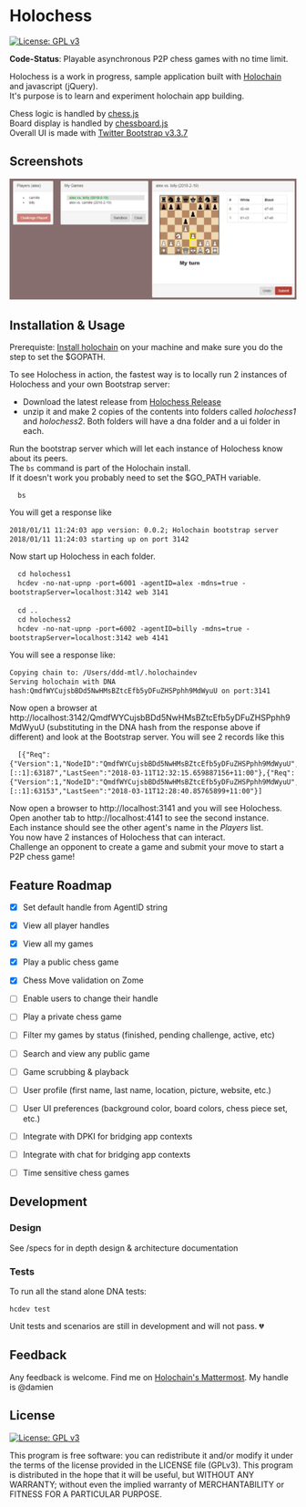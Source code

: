 # Holochess

[![License: GPL v3](https://img.shields.io/badge/License-GPL%20v3-blue.svg)](http://www.gnu.org/licenses/gpl-3.0)

**Code-Status**: Playable asynchronous P2P chess games with no time limit.

Holochess is a work in progress, sample application built with [Holochain](http://www.holochain.org) and javascript (jQuery).  
It's purpose is to learn and experiment holochain app building.

Chess logic is handled by [chess.js](https://github.com/jhlywa/chess.js)  
Board display is handled by [chessboard.js](https://github.com/oakmac/chessboardjs/)  
Overall UI is made with [Twitter Bootstrap v3.3.7](https://github.com/twbs/bootstrap)

## Screenshots

<img src="hcc-sshot.png" />

## Installation & Usage

Prerequiste: [Install holochain](https://github.com/metacurrency/holochain/#installation) on your machine and make sure you do the step to set the $GOPATH.


To see Holochess in action, the fastest way is to locally run 2 instances of Holochess and your own Bootstrap server:  
 - Download the latest release from [Holochess Release](https://github.com/ddd-mtl/holochess/releases)
 - unzip it and make 2 copies of the contents into folders called *holochess1* and *holochess2*. Both folders will have a dna folder and a ui folder in each.
 
Run the bootstrap server which will let each instance of Holochess know about its peers.  
The ```bs```  command is part of the Holochain install.  
If it doesn't work you probably need to set the $GO_PATH variable.
```
  bs
```
You will get a response like
```
2018/01/11 11:24:03 app version: 0.0.2; Holochain bootstrap server
2018/01/11 11:24:03 starting up on port 3142
```

Now start up Holochess in each folder.
```
  cd holochess1
  hcdev -no-nat-upnp -port=6001 -agentID=alex -mdns=true -bootstrapServer=localhost:3142 web 3141

  cd ..
  cd holochess2
  hcdev -no-nat-upnp -port=6002 -agentID=billy -mdns=true -bootstrapServer=localhost:3142 web 4141
```
You will see a response like:
```
Copying chain to: /Users/ddd-mtl/.holochaindev
Serving holochain with DNA hash:QmdfWYCujsbBDd5NwHMsBZtcEfb5yDFuZHSPphh9MdWyuU on port:3141
```
Now open a browser at http://localhost:3142/QmdfWYCujsbBDd5NwHMsBZtcEfb5yDFuZHSPphh9MdWyuU (substituting in the DNA hash from the response above if different) and look at the Bootstrap server.  You will see 2 records like this
```doQmdfWYCujsbBDd5NwHMsBZtcEfb5yDFuZHSPphh9MdWyuU
  [{"Req":{"Version":1,"NodeID":"QmdfWYCujsbBDd5NwHMsBZtcEfb5yDFuZHSPphh9MdWyuU","NodeAddr":"/ip4/0.0.0.0/tcp/6003"},"Remote":"[::1]:63187","LastSeen":"2018-03-11T12:32:15.659887156+11:00"},{"Req":{"Version":1,"NodeID":"QmdfWYCujsbBDd5NwHMsBZtcEfb5yDFuZHSPphh9MdWyuU","NodeAddr":"/ip4/0.0.0.0/tcp/6002"},"Remote":"[::1]:63153","LastSeen":"2018-03-11T12:28:40.85765899+11:00"}]
```
Now open a browser to http://localhost:3141 and you will see Holochess.  
Open another tab to http://localhost:4141 to see the second instance.  
Each instance should see the other agent's name in the *Players* list.  
You now have 2 instances of Holochess that can interact.  
Challenge an opponent to create a game and submit your move to start a P2P chess game!



## Feature Roadmap
 - [x] Set default handle from AgentID string
 - [x] View all player handles
 - [x] View all my games
 - [x] Play a public chess game
 - [x] Chess Move validation on Zome 
 - [ ] Enable users to change their handle
 - [ ] Play a private chess game
 - [ ] Filter my games by status (finished, pending challenge, active, etc)
 - [ ] Search and view any public game  
 - [ ] Game scrubbing & playback 
 - [ ] User profile (first name, last name, location, picture, website, etc.)
 - [ ] User UI preferences (background color, board colors, chess piece set, etc.)
 - [ ] Integrate with DPKI for bridging app contexts
 - [ ] Integrate with chat for bridging app contexts
 - [ ] Time sensitive chess games



## Development

### Design

See /specs for in depth design & architecture documentation


### Tests
To run all the stand alone DNA tests:

``` shell
hcdev test
```

Unit tests and scenarios are still in development and will not pass. :broken_heart:

## Feedback

Any feedback is welcome.
Find me on [Holochain's Mattermost](http://chat.holochain.org). My handle is @damien


## License
[![License: GPL v3](https://img.shields.io/badge/License-GPL%20v3-blue.svg)](http://www.gnu.org/licenses/gpl-3.0)

This program is free software: you can redistribute it and/or modify it under the terms of the license provided in the LICENSE file (GPLv3).  This program is distributed in the hope that it will be useful, but WITHOUT ANY WARRANTY; without even the implied warranty of MERCHANTABILITY or FITNESS FOR A PARTICULAR PURPOSE.
